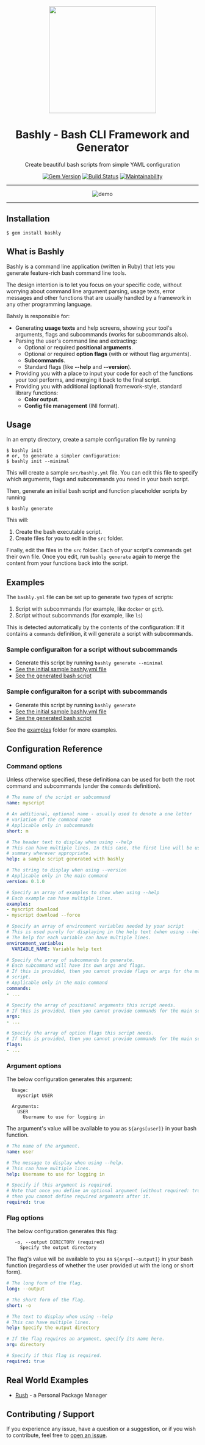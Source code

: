 <div align='center'>
<img src='logo.svg' width=280>

Bashly - Bash CLI Framework and Generator
==================================================

Create beautiful bash scripts from simple YAML configuration

[![Gem Version](https://badge.fury.io/rb/bashly.svg)](https://badge.fury.io/rb/bashly)
[![Build Status](https://travis-ci.com/DannyBen/bashly.svg?branch=master)](https://travis-ci.com/DannyBen/bashly)
[![Maintainability](https://api.codeclimate.com/v1/badges/8cf89047e50ca601e431/maintainability)](https://codeclimate.com/github/DannyBen/bashly/maintainability)

---

![demo](demo/cast.svg)

</div>

---

Installation
--------------------------------------------------

```shell
$ gem install bashly
```


What is Bashly
--------------------------------------------------

Bashly is a command line application (written in Ruby) that lets you generate
feature-rich bash command line tools.

The design intention is to let you focus on your specific code, without 
worrying about command line argument parsing, usage texts, error messages
and other functions that are usually handled by a framework in any other
programming language.

Bahsly is responsible for:

- Generating **usage texts** and help screens, showing your tool's arguments, 
  flags and subcommands (works for subcommands also).
- Parsing the user's command line and extracting:
  - Optional or required **positional arguments**.
  - Optional or required **option flags** (with or without flag arguments).
  - **Subcommands**.
  - Standard flags (like **--help** and **--version**).
- Providing you with a place to input your code for each of the functions 
  your tool performs, and merging it back to the final script.
- Providing you with additional (optional) framework-style, standard
  library functions:
  - **Color output**.
  - **Config file management** (INI format).

Usage
--------------------------------------------------

In an empty directory, create a sample configuration file by running

```shell
$ bashly init
# or, to generate a simpler configuration:
$ bashly init --minimal
```

This will create a sample `src/bashly.yml` file.
You can edit this file to specify which arguments, flags and subcommands you
need in your bash script.

Then, generate an initial bash script and function placeholder scripts by
running

```shell
$ bashly generate
```

This will:

1. Create the bash executable script.
2. Create files for you to edit in the `src` folder.

Finally, edit the files in the `src` folder. Each of your script's commands
get their own file. Once you edit, run `bashly generate` again to merge the
content from your functions back into the script.


Examples
--------------------------------------------------

The `bashly.yml` file can be set up to generate two types of scripts:

1. Script with subcommands (for example, like `docker` or `git`).
2. Script without subcommands (for example, like `ls`)

This is detected automatically by the contents of the configuration: If it
contains a `commands` definition, it will generate a script with subcommands.


### Sample configuraiton for a script without subcommands

- Generate this script by running `bashly generate --minimal`
- [See the initial sample bashly.yml file](examples/minimal/src/bashly.yml)
- [See the generated bash script](examples/minimal/download)

### Sample configuraiton for a script with subcommands

- Generate this script by running `bashly generate`
- [See the initial sample bashly.yml file](examples/subcommands/src/bashly.yml)
- [See the generated bash script](examples/subcommands/cli)


See the [examples](examples) folder for more examples.



Configuration Reference
--------------------------------------------------

### Command options

Unless otherwise specified, these definitiona can be used for both the root
command and subcommands (under the `commands` definition).

```yaml
# The name of the script or subcommand
name: myscript

# An additional, optional name - usually used to denote a one letter 
# variation of the command name
# Applicable only in subcommands
short: m

# The header text to display when using --help
# This can have multiple lines. In this case, the first line will be used as
# summary wherever appropriate.
help: a sample script generated with bashly

# The string to display when using --version
# Applicable only in the main command
version: 0.1.0

# Specify an array of examples to show when using --help
# Each example can have multiple lines.
examples:
- myscript download
- myscript download --force

# Specify an array of environment variables needed by your script
# This is used purely for displaying in the help text (when using --help)
# The help for each variable can have multiple lines.
environment_variable:
  VARIABLE_NAME: Variable help text

# Specify the array of subcommands to generate.
# Each subcommand will have its own args and flags.
# If this is provided, then you cannot provide flags or args for the main
# script.
# Applicable only in the main command
commands: 
- ...

# Specify the array of positional arguments this script needs.
# If this is provided, then you cannot provide commands for the main script.
args:
- ...

# Specify the array of option flags this script needs.
# If this is provided, then you cannot provide commands for the main script.
flags:
- ...
```


### Argument options

The below configuration generates this argument:

```
  Usage: 
    myscript USER

  Arguments:
    USER
      Username to use for logging in
```

The argument's value will be available to you as `${args[user]}` in your 
bash function.

```yaml
# The name of the argument.
name: user

# The message to display when using --help.
# This can have multiple lines.
help: Username to use for logging in

# Specify if this argument is required.
# Note that once you define an optional argument (without required: true)
# then you cannot define required arguments after it.
required: true
```

### Flag options

The below configuration generates this flag:

```
   -o, --output DIRECTORY (required)
     Specify the output directory
```

The flag's value will be available to you as `${args[--output]}` in your 
bash function (regardless of whether the user provided ut with the long or 
short form).

```yaml
# The long form of the flag.
long: --output

# The short form of the flag.
short: -o

# The text to display when using --help
# This can have multiple lines.
help: Specify the output directory

# If the flag requires an argument, specify its name here.
arg: directory

# Specify if this flag is required.
required: true
```


Real World Examples
--------------------------------------------------

- [Rush][rush] - a Personal Package Manager


Contributing / Support
--------------------------------------------------

If you experience any issue, have a question or a suggestion, or if you wish
to contribute, feel free to [open an issue][issues].

[issues]: https://github.com/DannyBen/bashly/issues
[rush]: https://github.com/DannyBen/rush-cli

